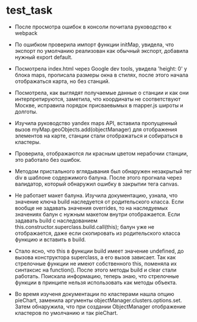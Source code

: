 # test_task

* После просмотра ошибок в консоли почитала руководство к webpack

* По ошибком проверила импорт функции initMap, увидела, что экспорт по умолчанию реализован как обычный экспорт, добавила нужный export default.

* Посмотрела index.html через Google dev tools, увидела 'height: 0' у блока maps, прописала размеры окна в стилях, после этого начала отображаться карта, но без станций.

* Посмотрела, как выглядят получаемые данные о станции и как они интерпретируются, заметила, что координаты не соответствуют Москве, исправила порядок присваевымых в mapper.js широты и долготы.

* Изучила руководство yandex maps API, вставила пропущенный вызов myMap.geoObjects.add(objectManager) для отображения элементов на карте, станции стали отображаться и собираться в кластеры.

* Проверила, отображаются ли красным цветом нерабочии станции, это работало без ошибок.

* Методом пристального вглядывания был обнаружен незакрытый тег div в шаблоне содержимого балуна. После этого прогнала через валидатор, который обнаружил ошибку в закрытии тега canvas.

* Не работает макет балуна. Изучила документацию, узнала, что значение ключа build наследуется от родительского класса. Если вообще не задавать значения overrides, то на наследуемых значениях балун с нужным макетом внутри отображается. Если задавать build с наследованием this.constructor.superclass.build.call(this); балун уже не отображается, даже если скопировать из родительского класса функцию и вставить в build.

* Стало ясно, что this в функции build имеет значение undefined, до вызова конструктора superclass, а его вызов зависает. Так как стрелочные функции не имеют собственного this, поменяла их синтаксис на function(). После этого методы build и clear стали работать. Поискала информацию, теперь знаю, что стрелочные функции в принципе нельзя использовать как методы объекта.

* Во время изученя документации по кластерами нашла опцию pieChart, заменила аргументы objectManager.clusters.options.set. Затем обнаружила, что при создании ObjectManager отображение кластеров по умолчанию и так pieChart.